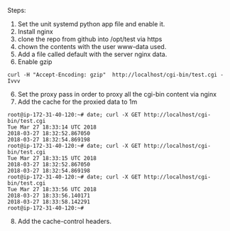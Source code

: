 Steps:

1. Set the unit systemd python app file and enable it.
2. Install nginx
3. clone the repo from github into /opt/test via https
4. chown the contents with the user www-data used.
5. Add a file called default with the server nginx data.
5. Enable gzip

```
curl -H "Accept-Encoding: gzip"  http://localhost/cgi-bin/test.cgi -Ivvv
```

6. Set the proxy pass in order to proxy all the cgi-bin content via nginx
7. Add the cache for the proxied data to 1m

```
root@ip-172-31-40-120:~# date; curl -X GET http://localhost/cgi-bin/test.cgi
Tue Mar 27 18:33:14 UTC 2018
2018-03-27 18:32:52.867050
2018-03-27 18:32:54.869198
root@ip-172-31-40-120:~# date; curl -X GET http://localhost/cgi-bin/test.cgi
Tue Mar 27 18:33:15 UTC 2018
2018-03-27 18:32:52.867050
2018-03-27 18:32:54.869198
root@ip-172-31-40-120:~# date; curl -X GET http://localhost/cgi-bin/test.cgi
Tue Mar 27 18:33:56 UTC 2018
2018-03-27 18:33:56.140171
2018-03-27 18:33:58.142291
root@ip-172-31-40-120:~# 
```

8. Add the cache-control headers.


